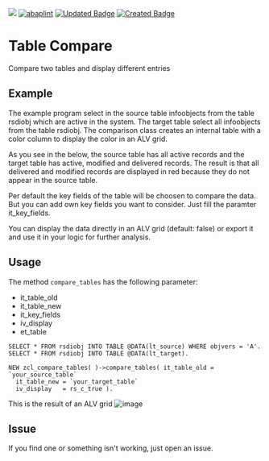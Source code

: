 ![](https://img.shields.io/badge/ABAP-v7.5%20SP16-orange) [![abaplint](https://github.com/reyemsaibot/table_compare/workflows/abaplint/badge.svg)](https://github.com/reyemsaibot/table_compare/actions) [![Updated Badge](https://badges.pufler.dev/updated/reyemsaibot/table_compare)](https://badges.pufler.dev) [![Created Badge](https://badges.pufler.dev/created/reyemsaibot/table_compare)](https://badges.pufler.dev) 

# Table Compare 
Compare two tables and display different entries

## Example

The example program select in the source table infoobjects from the table rsdiobj which are active in the system. The target table select all infoobjects from the table rsdiobj. The comparison class creates an internal table with a color column to display the color in an ALV grid.

As you see in the below, the source table has all active records and the target table has active, modified and delivered records. The result is that all delivered and modified records are displayed in red because they do not appear in the source table.

Per default the key fields of the table will be choosen to compare the data. But you can add own key fields you want to consider. Just fill the paramter it_key_fields. 

You can display the data directly in an ALV grid (default: false) or export it and use it in your logic for further analysis.

## Usage
The method `compare_tables` has the following parameter:
 - it_table_old 
 - it_table_new
 - it_key_fields
 - iv_display
 - et_table

```abap
SELECT * FROM rsdiobj INTO TABLE @DATA(lt_source) WHERE objvers = 'A'.
SELECT * FROM rsdiobj INTO TABLE @DATA(lt_target).

NEW zcl_compare_tables( )->compare_tables( it_table_old = `your_source_table`
  it_table_new = `your_target_table`
  iv_display   = rs_c_true ).
```
                                                                
This is the result of an ALV grid
![image](https://user-images.githubusercontent.com/6608522/137296239-36176d64-1c4c-4978-915b-f4d8beff511d.png)

## Issue
If you find one or something isn't working, just open an issue.
